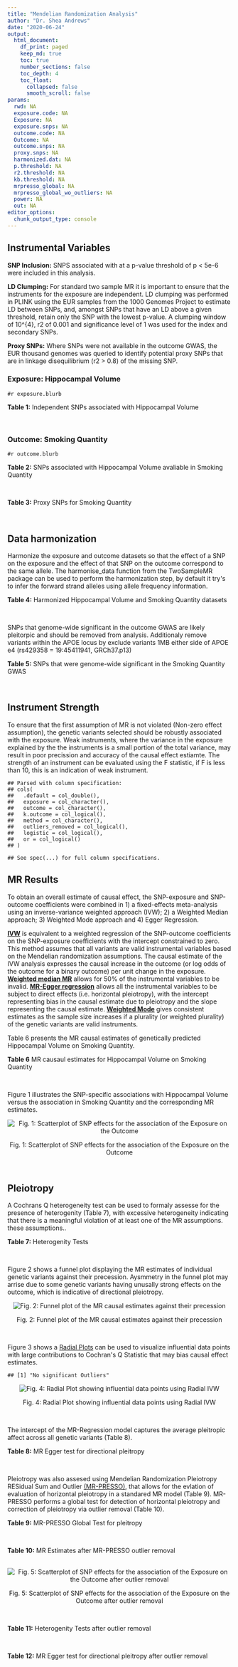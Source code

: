 ```yaml
---
title: "Mendelian Randomization Analysis"
author: "Dr. Shea Andrews"
date: "2020-06-24"
output:
  html_document:
    df_print: paged
    keep_md: true
    toc: true
    number_sections: false
    toc_depth: 4
    toc_float:
      collapsed: false
      smooth_scroll: false
params:
  rwd: NA
  exposure.code: NA
  Exposure: NA
  exposure.snps: NA
  outcome.code: NA
  Outcome: NA
  outcome.snps: NA
  proxy.snps: NA
  harmonized.dat: NA
  p.threshold: NA
  r2.threshold: NA
  kb.threshold: NA
  mrpresso_global: NA
  mrpresso_global_wo_outliers: NA
  power: NA
  out: NA
editor_options:
  chunk_output_type: console
---
```







## Instrumental Variables
**SNP Inclusion:** SNPS associated with at a p-value threshold of p < 5e-6 were included in this analysis.
<br>

**LD Clumping:** For standard two sample MR it is important to ensure that the instruments for the exposure are independent. LD clumping was performed in PLINK using the EUR samples from the 1000 Genomes Project to estimate LD between SNPs, and, amongst SNPs that have an LD above a given threshold, retain only the SNP with the lowest p-value. A clumping window of 10^{4}, r2 of 0.001 and significance level of 1 was used for the index and secondary SNPs.
<br>

**Proxy SNPs:** Where SNPs were not available in the outcome GWAS, the EUR thousand genomes was queried to identify potential proxy SNPs that are in linkage disequilibrium (r2 > 0.8) of the missing SNP.
<br>

### Exposure: Hippocampal Volume
`#r exposure.blurb`
<br>

**Table 1:** Independent SNPs associated with Hippocampal Volume
<div data-pagedtable="false">
  <script data-pagedtable-source type="application/json">
{"columns":[{"label":["SNP"],"name":[1],"type":["chr"],"align":["left"]},{"label":["CHROM"],"name":[2],"type":["dbl"],"align":["right"]},{"label":["POS"],"name":[3],"type":["dbl"],"align":["right"]},{"label":["REF"],"name":[4],"type":["chr"],"align":["left"]},{"label":["ALT"],"name":[5],"type":["chr"],"align":["left"]},{"label":["AF"],"name":[6],"type":["dbl"],"align":["right"]},{"label":["BETA"],"name":[7],"type":["dbl"],"align":["right"]},{"label":["SE"],"name":[8],"type":["dbl"],"align":["right"]},{"label":["Z"],"name":[9],"type":["dbl"],"align":["right"]},{"label":["P"],"name":[10],"type":["dbl"],"align":["right"]},{"label":["N"],"name":[11],"type":["dbl"],"align":["right"]},{"label":["TRAIT"],"name":[12],"type":["chr"],"align":["left"]}],"data":[{"1":"rs10908512","2":"1","3":"153856498","4":"C","5":"T","6":"0.5624","7":"0.04051169","8":"0.008700965","9":"4.656","10":"3.217e-06","11":"26814","12":"Hippocampal_Volume"},{"1":"rs7588305","2":"2","3":"8780959","4":"G","5":"C","6":"0.5308","7":"-0.04002256","8":"0.008681684","9":"-4.610","10":"4.023e-06","11":"26615","12":"Hippocampal_Volume"},{"1":"rs59966106","2":"2","3":"96999086","4":"A","5":"G","6":"0.3114","7":"0.04276760","8":"0.009321611","9":"4.588","10":"4.470e-06","11":"26814","12":"Hippocampal_Volume"},{"1":"rs2268894","2":"2","3":"162856148","4":"C","5":"T","6":"0.5412","7":"-0.05668170","8":"0.008658983","9":"-6.546","10":"5.894e-11","11":"26814","12":"Hippocampal_Volume"},{"1":"rs138012093","2":"4","3":"134506440","4":"G","5":"A","6":"0.0173","7":"-0.16180284","8":"0.033576021","9":"-4.819","10":"1.445e-06","11":"26065","12":"Hippocampal_Volume"},{"1":"rs144578582","2":"4","3":"155539564","4":"G","5":"A","6":"0.0068","7":"-0.36225028","8":"0.074659992","9":"-4.852","10":"1.221e-06","11":"13258","12":"Hippocampal_Volume"},{"1":"rs6552737","2":"4","3":"184955461","4":"T","5":"A","6":"0.4152","7":"-0.04324518","8":"0.008759404","9":"-4.937","10":"7.922e-07","11":"26814","12":"Hippocampal_Volume"},{"1":"rs2289881","2":"5","3":"66084260","4":"G","5":"T","6":"0.3544","7":"-0.05014690","8":"0.009022472","9":"-5.558","10":"2.728e-08","11":"26814","12":"Hippocampal_Volume"},{"1":"rs148054686","2":"5","3":"94459128","4":"G","5":"A","6":"0.0124","7":"-0.21659175","8":"0.047064699","9":"-4.602","10":"4.184e-06","11":"18411","12":"Hippocampal_Volume"},{"1":"rs10041542","2":"5","3":"167832067","4":"T","5":"C","6":"0.2452","7":"-0.04686000","8":"0.010070917","9":"-4.653","10":"3.273e-06","11":"26615","12":"Hippocampal_Volume"},{"1":"rs17172044","2":"7","3":"42397586","4":"A","5":"C","6":"0.0775","7":"-0.07408290","8":"0.016143574","9":"-4.589","10":"4.464e-06","11":"26814","12":"Hippocampal_Volume"},{"1":"rs2346440","2":"7","3":"133685512","4":"G","5":"C","6":"0.4591","7":"0.04059843","8":"0.008661921","9":"4.687","10":"2.767e-06","11":"26814","12":"Hippocampal_Volume"},{"1":"rs11979341","2":"7","3":"155797978","4":"C","5":"G","6":"0.3163","7":"0.06558170","8":"0.009708611","9":"6.755","10":"1.424e-11","11":"24484","12":"Hippocampal_Volume"},{"1":"rs11993215","2":"8","3":"28055926","4":"A","5":"T","6":"0.9102","7":"0.06998320","8":"0.015193929","9":"4.606","10":"4.108e-06","11":"26477","12":"Hippocampal_Volume"},{"1":"rs113835443","2":"8","3":"144717251","4":"C","5":"T","6":"0.0904","7":"0.07553081","8":"0.016197900","9":"4.663","10":"3.118e-06","11":"23154","12":"Hippocampal_Volume"},{"1":"rs62583528","2":"9","3":"106929593","4":"G","5":"A","6":"0.1951","7":"0.05622208","8":"0.010891531","9":"5.162","10":"2.447e-07","11":"26814","12":"Hippocampal_Volume"},{"1":"rs7020341","2":"9","3":"119247974","4":"G","5":"C","6":"0.3590","7":"0.05989482","8":"0.009013518","9":"6.645","10":"3.035e-11","11":"26700","12":"Hippocampal_Volume"},{"1":"rs11245365","2":"10","3":"126482389","4":"G","5":"A","6":"0.5648","7":"-0.04474128","8":"0.008786582","9":"-5.092","10":"3.547e-07","11":"26322","12":"Hippocampal_Volume"},{"1":"rs12802656","2":"11","3":"16534415","4":"A","5":"C","6":"0.4696","7":"-0.03979580","8":"0.008681459","9":"-4.584","10":"4.560e-06","11":"26614","12":"Hippocampal_Volume"},{"1":"rs659065","2":"12","3":"4008887","4":"C","5":"G","6":"0.1413","7":"-0.06743310","8":"0.012611389","9":"-5.347","10":"8.931e-08","11":"25881","12":"Hippocampal_Volume"},{"1":"rs61921502","2":"12","3":"65832468","4":"T","5":"G","6":"0.1534","7":"-0.10788400","8":"0.011964511","9":"-9.017","10":"1.941e-19","11":"26814","12":"Hippocampal_Volume"},{"1":"rs79522035","2":"12","3":"72956782","4":"C","5":"T","6":"0.0419","7":"0.09939183","8":"0.021592837","9":"4.603","10":"4.164e-06","11":"26692","12":"Hippocampal_Volume"},{"1":"rs77956314","2":"12","3":"117323367","4":"T","5":"C","6":"0.0840","7":"0.16185400","8":"0.015536016","9":"10.418","10":"2.055e-25","11":"26814","12":"Hippocampal_Volume"},{"1":"rs143933797","2":"17","3":"78252238","4":"G","5":"A","6":"0.0166","7":"0.22638451","8":"0.047143797","9":"4.802","10":"1.571e-06","11":"13758","12":"Hippocampal_Volume"},{"1":"rs79727675","2":"18","3":"11653053","4":"C","5":"A","6":"0.0472","7":"-0.13610794","8":"0.027913852","9":"-4.876","10":"1.082e-06","11":"14245","12":"Hippocampal_Volume"},{"1":"rs429358","2":"19","3":"45411941","4":"T","5":"C","6":"0.1537","7":"-0.06342470","8":"0.012519680","9":"-5.066","10":"4.067e-07","11":"24498","12":"Hippocampal_Volume"},{"1":"rs6060504","2":"20","3":"34197619","4":"T","5":"C","6":"0.1624","7":"0.06315530","8":"0.011701919","9":"5.397","10":"6.762e-08","11":"26814","12":"Hippocampal_Volume"},{"1":"rs5753220","2":"22","3":"30986350","4":"T","5":"C","6":"0.2497","7":"-0.04931970","8":"0.010038609","9":"-4.913","10":"8.988e-07","11":"26459","12":"Hippocampal_Volume"}],"options":{"columns":{"min":{},"max":[10]},"rows":{"min":[10],"max":[10]},"pages":{}}}
  </script>
</div>
<br>

### Outcome: Smoking Quantity
`#r outcome.blurb`
<br>

**Table 2:** SNPs associated with Hippocampal Volume avaliable in Smoking Quantity
<div data-pagedtable="false">
  <script data-pagedtable-source type="application/json">
{"columns":[{"label":["SNP"],"name":[1],"type":["chr"],"align":["left"]},{"label":["CHROM"],"name":[2],"type":["dbl"],"align":["right"]},{"label":["POS"],"name":[3],"type":["dbl"],"align":["right"]},{"label":["REF"],"name":[4],"type":["chr"],"align":["left"]},{"label":["ALT"],"name":[5],"type":["chr"],"align":["left"]},{"label":["AF"],"name":[6],"type":["dbl"],"align":["right"]},{"label":["BETA"],"name":[7],"type":["dbl"],"align":["right"]},{"label":["SE"],"name":[8],"type":["dbl"],"align":["right"]},{"label":["Z"],"name":[9],"type":["dbl"],"align":["right"]},{"label":["P"],"name":[10],"type":["dbl"],"align":["right"]},{"label":["N"],"name":[11],"type":["dbl"],"align":["right"]},{"label":["TRAIT"],"name":[12],"type":["chr"],"align":["left"]}],"data":[{"1":"rs10908512","2":"1","3":"153856498","4":"C","5":"T","6":"0.57319700","7":"-0.0045366661","8":"0.001721695","9":"-2.635","10":"0.008403","11":"335394","12":"Cigarettes_Per_Day"},{"1":"rs7588305","2":"2","3":"8780959","4":"G","5":"C","6":"0.56922200","7":"-0.0009626835","8":"0.001722153","9":"-0.559","10":"0.576000","11":"337334","12":"Cigarettes_Per_Day"},{"1":"rs59966106","2":"2","3":"96999086","4":"A","5":"G","6":"0.28173900","7":"-0.0006823140","8":"0.001727377","9":"-0.395","10":"0.692800","11":"335553","12":"Cigarettes_Per_Day"},{"1":"rs2268894","2":"2","3":"162856148","4":"C","5":"T","6":"0.55968800","7":"-0.0022736844","8":"0.001719882","9":"-1.322","10":"0.186100","11":"337334","12":"Cigarettes_Per_Day"},{"1":"rs138012093","2":"4","3":"134506440","4":"G","5":"A","6":"0.02685050","7":"0.0028072847","8":"0.001719097","9":"1.633","10":"0.102400","11":"337334","12":"Cigarettes_Per_Day"},{"1":"rs144578582","2":"4","3":"155539564","4":"G","5":"A","6":"0.00362450","7":"0.0036109097","8":"0.001810887","9":"1.994","10":"0.046170","11":"303629","12":"Cigarettes_Per_Day"},{"1":"rs6552737","2":"4","3":"184955461","4":"T","5":"A","6":"0.40243900","7":"-0.0011845329","8":"0.001721705","9":"-0.688","10":"0.491200","11":"337334","12":"Cigarettes_Per_Day"},{"1":"rs2289881","2":"5","3":"66084260","4":"G","5":"T","6":"0.36506200","7":"-0.0005462457","8":"0.001723173","9":"-0.317","10":"0.751000","11":"337334","12":"Cigarettes_Per_Day"},{"1":"rs148054686","2":"5","3":"94459128","4":"G","5":"A","6":"0.00362056","7":"0.0007803203","8":"0.001722561","9":"0.453","10":"0.650400","11":"337334","12":"Cigarettes_Per_Day"},{"1":"rs10041542","2":"5","3":"167832067","4":"T","5":"C","6":"0.24088900","7":"0.0035700700","8":"0.001718030","9":"2.078","10":"0.037680","11":"337334","12":"Cigarettes_Per_Day"},{"1":"rs17172044","2":"7","3":"42397586","4":"A","5":"C","6":"0.06297640","7":"0.0013203500","8":"0.001721450","9":"0.767","10":"0.442800","11":"337334","12":"Cigarettes_Per_Day"},{"1":"rs2346440","2":"7","3":"133685512","4":"G","5":"C","6":"0.47453600","7":"-0.0022651024","8":"0.001719896","9":"-1.317","10":"0.187800","11":"337334","12":"Cigarettes_Per_Day"},{"1":"rs11979341","2":"7","3":"155797978","4":"C","5":"G","6":"0.33175500","7":"-0.0000673014","8":"0.001725677","9":"-0.039","10":"0.969200","11":"337334","12":"Cigarettes_Per_Day"},{"1":"rs11993215","2":"8","3":"28055926","4":"A","5":"T","6":"0.89588700","7":"-0.0019209400","8":"0.003694110","9":"-0.520","10":"0.603200","11":"73380","12":"Cigarettes_Per_Day"},{"1":"rs113835443","2":"8","3":"144717251","4":"C","5":"T","6":"0.11809600","7":"0.0003240998","8":"0.001723935","9":"0.188","10":"0.851000","11":"337334","12":"Cigarettes_Per_Day"},{"1":"rs62583528","2":"9","3":"106929593","4":"G","5":"A","6":"0.17478300","7":"-0.0001586810","8":"0.001724794","9":"-0.092","10":"0.926400","11":"337334","12":"Cigarettes_Per_Day"},{"1":"rs7020341","2":"9","3":"119247974","4":"G","5":"C","6":"0.41158300","7":"-0.0009472033","8":"0.001722188","9":"-0.550","10":"0.582500","11":"337334","12":"Cigarettes_Per_Day"},{"1":"rs11245365","2":"10","3":"126482389","4":"G","5":"A","6":"0.60673900","7":"0.0004153846","8":"0.001723588","9":"0.241","10":"0.809300","11":"337334","12":"Cigarettes_Per_Day"},{"1":"rs12802656","2":"11","3":"16534415","4":"A","5":"C","6":"0.52089400","7":"-0.0005359160","8":"0.001723204","9":"-0.311","10":"0.755700","11":"337334","12":"Cigarettes_Per_Day"},{"1":"rs659065","2":"12","3":"4008887","4":"C","5":"G","6":"0.14661100","7":"0.0006443660","8":"0.001722904","9":"0.374","10":"0.708800","11":"337334","12":"Cigarettes_Per_Day"},{"1":"rs61921502","2":"12","3":"65832468","4":"T","5":"G","6":"0.14724000","7":"-0.0039194700","8":"0.001717558","9":"-2.282","10":"0.022500","11":"337334","12":"Cigarettes_Per_Day"},{"1":"rs79522035","2":"12","3":"72956782","4":"C","5":"T","6":"0.05612060","7":"-0.0010695392","8":"0.001739088","9":"-0.615","10":"0.538800","11":"330721","12":"Cigarettes_Per_Day"},{"1":"rs77956314","2":"12","3":"117323367","4":"T","5":"C","6":"0.07391780","7":"0.0022668200","8":"0.001719893","9":"1.318","10":"0.187500","11":"337334","12":"Cigarettes_Per_Day"},{"1":"rs143933797","2":"17","3":"78252238","4":"G","5":"A","6":"0.03779070","7":"-0.0018581738","8":"0.001720531","9":"-1.080","10":"0.280200","11":"337334","12":"Cigarettes_Per_Day"},{"1":"rs79727675","2":"18","3":"11653053","4":"C","5":"A","6":"0.05414240","7":"-0.0019921279","8":"0.001720318","9":"-1.158","10":"0.246900","11":"337334","12":"Cigarettes_Per_Day"},{"1":"rs429358","2":"19","3":"45411941","4":"T","5":"C","6":"0.13181000","7":"-0.0045495100","8":"0.001733806","9":"-2.624","10":"0.008682","11":"330721","12":"Cigarettes_Per_Day"},{"1":"rs6060504","2":"20","3":"34197619","4":"T","5":"C","6":"0.16094300","7":"-0.0008783920","8":"0.001722337","9":"-0.510","10":"0.610000","11":"337334","12":"Cigarettes_Per_Day"},{"1":"rs5753220","2":"22","3":"30986350","4":"T","5":"C","6":"0.20964800","7":"0.0012344600","8":"0.001847990","9":"0.668","10":"0.504300","11":"292829","12":"Cigarettes_Per_Day"}],"options":{"columns":{"min":{},"max":[10]},"rows":{"min":[10],"max":[10]},"pages":{}}}
  </script>
</div>
<br>

**Table 3:** Proxy SNPs for Smoking Quantity
<div data-pagedtable="false">
  <script data-pagedtable-source type="application/json">
{"columns":[{"label":["proxy.outcome"],"name":[1],"type":["lgl"],"align":["right"]},{"label":["target_snp"],"name":[2],"type":["lgl"],"align":["right"]},{"label":["proxy_snp"],"name":[3],"type":["lgl"],"align":["right"]},{"label":["ld.r2"],"name":[4],"type":["lgl"],"align":["right"]},{"label":["Dprime"],"name":[5],"type":["lgl"],"align":["right"]},{"label":["ref.proxy"],"name":[6],"type":["lgl"],"align":["right"]},{"label":["alt.proxy"],"name":[7],"type":["lgl"],"align":["right"]},{"label":["CHROM"],"name":[8],"type":["lgl"],"align":["right"]},{"label":["POS"],"name":[9],"type":["lgl"],"align":["right"]},{"label":["ALT.proxy"],"name":[10],"type":["lgl"],"align":["right"]},{"label":["REF.proxy"],"name":[11],"type":["lgl"],"align":["right"]},{"label":["AF"],"name":[12],"type":["lgl"],"align":["right"]},{"label":["BETA"],"name":[13],"type":["lgl"],"align":["right"]},{"label":["SE"],"name":[14],"type":["lgl"],"align":["right"]},{"label":["P"],"name":[15],"type":["lgl"],"align":["right"]},{"label":["N"],"name":[16],"type":["lgl"],"align":["right"]},{"label":["ref"],"name":[17],"type":["lgl"],"align":["right"]},{"label":["alt"],"name":[18],"type":["lgl"],"align":["right"]},{"label":["ALT"],"name":[19],"type":["lgl"],"align":["right"]},{"label":["REF"],"name":[20],"type":["lgl"],"align":["right"]},{"label":["PHASE"],"name":[21],"type":["lgl"],"align":["right"]}],"data":[{"1":"NA","2":"NA","3":"NA","4":"NA","5":"NA","6":"NA","7":"NA","8":"NA","9":"NA","10":"NA","11":"NA","12":"NA","13":"NA","14":"NA","15":"NA","16":"NA","17":"NA","18":"NA","19":"NA","20":"NA","21":"NA"}],"options":{"columns":{"min":{},"max":[10]},"rows":{"min":[10],"max":[10]},"pages":{}}}
  </script>
</div>
<br>

## Data harmonization
Harmonize the exposure and outcome datasets so that the effect of a SNP on the exposure and the effect of that SNP on the outcome correspond to the same allele. The harmonise_data function from the TwoSampleMR package can be used to perform the harmonization step, by default it try's to infer the forward strand alleles using allele frequency information.
<br>

**Table 4:** Harmonized Hippocampal Volume and Smoking Quantity datasets
<div data-pagedtable="false">
  <script data-pagedtable-source type="application/json">
{"columns":[{"label":["SNP"],"name":[1],"type":["chr"],"align":["left"]},{"label":["effect_allele.exposure"],"name":[2],"type":["chr"],"align":["left"]},{"label":["other_allele.exposure"],"name":[3],"type":["chr"],"align":["left"]},{"label":["effect_allele.outcome"],"name":[4],"type":["chr"],"align":["left"]},{"label":["other_allele.outcome"],"name":[5],"type":["chr"],"align":["left"]},{"label":["beta.exposure"],"name":[6],"type":["dbl"],"align":["right"]},{"label":["beta.outcome"],"name":[7],"type":["dbl"],"align":["right"]},{"label":["eaf.exposure"],"name":[8],"type":["dbl"],"align":["right"]},{"label":["eaf.outcome"],"name":[9],"type":["dbl"],"align":["right"]},{"label":["remove"],"name":[10],"type":["lgl"],"align":["right"]},{"label":["palindromic"],"name":[11],"type":["lgl"],"align":["right"]},{"label":["ambiguous"],"name":[12],"type":["lgl"],"align":["right"]},{"label":["id.outcome"],"name":[13],"type":["chr"],"align":["left"]},{"label":["chr.outcome"],"name":[14],"type":["dbl"],"align":["right"]},{"label":["pos.outcome"],"name":[15],"type":["dbl"],"align":["right"]},{"label":["se.outcome"],"name":[16],"type":["dbl"],"align":["right"]},{"label":["z.outcome"],"name":[17],"type":["dbl"],"align":["right"]},{"label":["pval.outcome"],"name":[18],"type":["dbl"],"align":["right"]},{"label":["samplesize.outcome"],"name":[19],"type":["dbl"],"align":["right"]},{"label":["outcome"],"name":[20],"type":["chr"],"align":["left"]},{"label":["mr_keep.outcome"],"name":[21],"type":["lgl"],"align":["right"]},{"label":["pval_origin.outcome"],"name":[22],"type":["chr"],"align":["left"]},{"label":["chr.exposure"],"name":[23],"type":["dbl"],"align":["right"]},{"label":["pos.exposure"],"name":[24],"type":["dbl"],"align":["right"]},{"label":["se.exposure"],"name":[25],"type":["dbl"],"align":["right"]},{"label":["z.exposure"],"name":[26],"type":["dbl"],"align":["right"]},{"label":["pval.exposure"],"name":[27],"type":["dbl"],"align":["right"]},{"label":["samplesize.exposure"],"name":[28],"type":["dbl"],"align":["right"]},{"label":["exposure"],"name":[29],"type":["chr"],"align":["left"]},{"label":["mr_keep.exposure"],"name":[30],"type":["lgl"],"align":["right"]},{"label":["pval_origin.exposure"],"name":[31],"type":["chr"],"align":["left"]},{"label":["id.exposure"],"name":[32],"type":["chr"],"align":["left"]},{"label":["action"],"name":[33],"type":["dbl"],"align":["right"]},{"label":["mr_keep"],"name":[34],"type":["lgl"],"align":["right"]},{"label":["pleitropy_keep"],"name":[35],"type":["lgl"],"align":["right"]},{"label":["pt"],"name":[36],"type":["dbl"],"align":["right"]},{"label":["mrpresso_RSSobs"],"name":[37],"type":["lgl"],"align":["right"]},{"label":["mrpresso_pval"],"name":[38],"type":["lgl"],"align":["right"]},{"label":["mrpresso_keep"],"name":[39],"type":["lgl"],"align":["right"]}],"data":[{"1":"rs10041542","2":"C","3":"T","4":"C","5":"T","6":"-0.04686000","7":"0.0035700700","8":"0.2452","9":"0.24088900","10":"FALSE","11":"FALSE","12":"FALSE","13":"jrLufd","14":"5","15":"167832067","16":"0.001718030","17":"2.078","18":"0.037680","19":"337334","20":"Liu2019smkcpd23andMe","21":"TRUE","22":"reported","23":"5","24":"167832067","25":"0.010070917","26":"-4.653","27":"3.273e-06","28":"26615","29":"Hilbar2017hipv","30":"TRUE","31":"reported","32":"ZmNq4q","33":"2","34":"TRUE","35":"TRUE","36":"5e-06","37":"NA","38":"NA","39":"TRUE"},{"1":"rs10908512","2":"T","3":"C","4":"T","5":"C","6":"0.04051169","7":"-0.0045366661","8":"0.5624","9":"0.57319700","10":"FALSE","11":"FALSE","12":"FALSE","13":"jrLufd","14":"1","15":"153856498","16":"0.001721695","17":"-2.635","18":"0.008403","19":"335394","20":"Liu2019smkcpd23andMe","21":"TRUE","22":"reported","23":"1","24":"153856498","25":"0.008700965","26":"4.656","27":"3.217e-06","28":"26814","29":"Hilbar2017hipv","30":"TRUE","31":"reported","32":"ZmNq4q","33":"2","34":"TRUE","35":"TRUE","36":"5e-06","37":"NA","38":"NA","39":"TRUE"},{"1":"rs11245365","2":"A","3":"G","4":"A","5":"G","6":"-0.04474128","7":"0.0004153846","8":"0.5648","9":"0.60673900","10":"FALSE","11":"FALSE","12":"FALSE","13":"jrLufd","14":"10","15":"126482389","16":"0.001723588","17":"0.241","18":"0.809300","19":"337334","20":"Liu2019smkcpd23andMe","21":"TRUE","22":"reported","23":"10","24":"126482389","25":"0.008786582","26":"-5.092","27":"3.547e-07","28":"26322","29":"Hilbar2017hipv","30":"TRUE","31":"reported","32":"ZmNq4q","33":"2","34":"TRUE","35":"TRUE","36":"5e-06","37":"NA","38":"NA","39":"TRUE"},{"1":"rs113835443","2":"T","3":"C","4":"T","5":"C","6":"0.07553081","7":"0.0003240998","8":"0.0904","9":"0.11809600","10":"FALSE","11":"FALSE","12":"FALSE","13":"jrLufd","14":"8","15":"144717251","16":"0.001723935","17":"0.188","18":"0.851000","19":"337334","20":"Liu2019smkcpd23andMe","21":"TRUE","22":"reported","23":"8","24":"144717251","25":"0.016197900","26":"4.663","27":"3.118e-06","28":"23154","29":"Hilbar2017hipv","30":"TRUE","31":"reported","32":"ZmNq4q","33":"2","34":"TRUE","35":"TRUE","36":"5e-06","37":"NA","38":"NA","39":"TRUE"},{"1":"rs11979341","2":"G","3":"C","4":"G","5":"C","6":"0.06558170","7":"-0.0000673014","8":"0.3163","9":"0.33175500","10":"FALSE","11":"TRUE","12":"FALSE","13":"jrLufd","14":"7","15":"155797978","16":"0.001725677","17":"-0.039","18":"0.969200","19":"337334","20":"Liu2019smkcpd23andMe","21":"TRUE","22":"reported","23":"7","24":"155797978","25":"0.009708611","26":"6.755","27":"1.424e-11","28":"24484","29":"Hilbar2017hipv","30":"TRUE","31":"reported","32":"ZmNq4q","33":"2","34":"TRUE","35":"TRUE","36":"5e-06","37":"NA","38":"NA","39":"TRUE"},{"1":"rs11993215","2":"T","3":"A","4":"T","5":"A","6":"0.06998320","7":"-0.0019209400","8":"0.9102","9":"0.89588700","10":"FALSE","11":"TRUE","12":"FALSE","13":"jrLufd","14":"8","15":"28055926","16":"0.003694110","17":"-0.520","18":"0.603200","19":"73380","20":"Liu2019smkcpd23andMe","21":"TRUE","22":"reported","23":"8","24":"28055926","25":"0.015193929","26":"4.606","27":"4.108e-06","28":"26477","29":"Hilbar2017hipv","30":"TRUE","31":"reported","32":"ZmNq4q","33":"2","34":"TRUE","35":"TRUE","36":"5e-06","37":"NA","38":"NA","39":"TRUE"},{"1":"rs12802656","2":"C","3":"A","4":"C","5":"A","6":"-0.03979580","7":"-0.0005359160","8":"0.4696","9":"0.52089400","10":"FALSE","11":"FALSE","12":"FALSE","13":"jrLufd","14":"11","15":"16534415","16":"0.001723204","17":"-0.311","18":"0.755700","19":"337334","20":"Liu2019smkcpd23andMe","21":"TRUE","22":"reported","23":"11","24":"16534415","25":"0.008681459","26":"-4.584","27":"4.560e-06","28":"26614","29":"Hilbar2017hipv","30":"TRUE","31":"reported","32":"ZmNq4q","33":"2","34":"TRUE","35":"TRUE","36":"5e-06","37":"NA","38":"NA","39":"TRUE"},{"1":"rs138012093","2":"A","3":"G","4":"A","5":"G","6":"-0.16180284","7":"0.0028072847","8":"0.0173","9":"0.02685050","10":"FALSE","11":"FALSE","12":"FALSE","13":"jrLufd","14":"4","15":"134506440","16":"0.001719097","17":"1.633","18":"0.102400","19":"337334","20":"Liu2019smkcpd23andMe","21":"TRUE","22":"reported","23":"4","24":"134506440","25":"0.033576021","26":"-4.819","27":"1.445e-06","28":"26065","29":"Hilbar2017hipv","30":"TRUE","31":"reported","32":"ZmNq4q","33":"2","34":"TRUE","35":"TRUE","36":"5e-06","37":"NA","38":"NA","39":"TRUE"},{"1":"rs143933797","2":"A","3":"G","4":"A","5":"G","6":"0.22638451","7":"-0.0018581738","8":"0.0166","9":"0.03779070","10":"FALSE","11":"FALSE","12":"FALSE","13":"jrLufd","14":"17","15":"78252238","16":"0.001720531","17":"-1.080","18":"0.280200","19":"337334","20":"Liu2019smkcpd23andMe","21":"TRUE","22":"reported","23":"17","24":"78252238","25":"0.047143797","26":"4.802","27":"1.571e-06","28":"13758","29":"Hilbar2017hipv","30":"TRUE","31":"reported","32":"ZmNq4q","33":"2","34":"TRUE","35":"TRUE","36":"5e-06","37":"NA","38":"NA","39":"TRUE"},{"1":"rs144578582","2":"A","3":"G","4":"A","5":"G","6":"-0.36225028","7":"0.0036109097","8":"0.0068","9":"0.00362450","10":"FALSE","11":"FALSE","12":"FALSE","13":"jrLufd","14":"4","15":"155539564","16":"0.001810887","17":"1.994","18":"0.046170","19":"303629","20":"Liu2019smkcpd23andMe","21":"TRUE","22":"reported","23":"4","24":"155539564","25":"0.074659992","26":"-4.852","27":"1.221e-06","28":"13258","29":"Hilbar2017hipv","30":"TRUE","31":"reported","32":"ZmNq4q","33":"2","34":"TRUE","35":"TRUE","36":"5e-06","37":"NA","38":"NA","39":"TRUE"},{"1":"rs148054686","2":"A","3":"G","4":"A","5":"G","6":"-0.21659175","7":"0.0007803203","8":"0.0124","9":"0.00362056","10":"FALSE","11":"FALSE","12":"FALSE","13":"jrLufd","14":"5","15":"94459128","16":"0.001722561","17":"0.453","18":"0.650400","19":"337334","20":"Liu2019smkcpd23andMe","21":"TRUE","22":"reported","23":"5","24":"94459128","25":"0.047064699","26":"-4.602","27":"4.184e-06","28":"18411","29":"Hilbar2017hipv","30":"TRUE","31":"reported","32":"ZmNq4q","33":"2","34":"TRUE","35":"TRUE","36":"5e-06","37":"NA","38":"NA","39":"TRUE"},{"1":"rs17172044","2":"C","3":"A","4":"C","5":"A","6":"-0.07408290","7":"0.0013203500","8":"0.0775","9":"0.06297640","10":"FALSE","11":"FALSE","12":"FALSE","13":"jrLufd","14":"7","15":"42397586","16":"0.001721450","17":"0.767","18":"0.442800","19":"337334","20":"Liu2019smkcpd23andMe","21":"TRUE","22":"reported","23":"7","24":"42397586","25":"0.016143574","26":"-4.589","27":"4.464e-06","28":"26814","29":"Hilbar2017hipv","30":"TRUE","31":"reported","32":"ZmNq4q","33":"2","34":"TRUE","35":"TRUE","36":"5e-06","37":"NA","38":"NA","39":"TRUE"},{"1":"rs2268894","2":"T","3":"C","4":"T","5":"C","6":"-0.05668170","7":"-0.0022736844","8":"0.5412","9":"0.55968800","10":"FALSE","11":"FALSE","12":"FALSE","13":"jrLufd","14":"2","15":"162856148","16":"0.001719882","17":"-1.322","18":"0.186100","19":"337334","20":"Liu2019smkcpd23andMe","21":"TRUE","22":"reported","23":"2","24":"162856148","25":"0.008658983","26":"-6.546","27":"5.894e-11","28":"26814","29":"Hilbar2017hipv","30":"TRUE","31":"reported","32":"ZmNq4q","33":"2","34":"TRUE","35":"TRUE","36":"5e-06","37":"NA","38":"NA","39":"TRUE"},{"1":"rs2289881","2":"T","3":"G","4":"T","5":"G","6":"-0.05014690","7":"-0.0005462457","8":"0.3544","9":"0.36506200","10":"FALSE","11":"FALSE","12":"FALSE","13":"jrLufd","14":"5","15":"66084260","16":"0.001723173","17":"-0.317","18":"0.751000","19":"337334","20":"Liu2019smkcpd23andMe","21":"TRUE","22":"reported","23":"5","24":"66084260","25":"0.009022472","26":"-5.558","27":"2.728e-08","28":"26814","29":"Hilbar2017hipv","30":"TRUE","31":"reported","32":"ZmNq4q","33":"2","34":"TRUE","35":"TRUE","36":"5e-06","37":"NA","38":"NA","39":"TRUE"},{"1":"rs2346440","2":"C","3":"G","4":"C","5":"G","6":"0.04059843","7":"-0.0022651024","8":"0.4591","9":"0.47453600","10":"FALSE","11":"TRUE","12":"TRUE","13":"jrLufd","14":"7","15":"133685512","16":"0.001719896","17":"-1.317","18":"0.187800","19":"337334","20":"Liu2019smkcpd23andMe","21":"TRUE","22":"reported","23":"7","24":"133685512","25":"0.008661921","26":"4.687","27":"2.767e-06","28":"26814","29":"Hilbar2017hipv","30":"TRUE","31":"reported","32":"ZmNq4q","33":"2","34":"FALSE","35":"TRUE","36":"5e-06","37":"NA","38":"NA","39":"NA"},{"1":"rs429358","2":"C","3":"T","4":"C","5":"T","6":"-0.06342470","7":"-0.0045495100","8":"0.1537","9":"0.13181000","10":"FALSE","11":"FALSE","12":"FALSE","13":"jrLufd","14":"19","15":"45411941","16":"0.001733806","17":"-2.624","18":"0.008682","19":"330721","20":"Liu2019smkcpd23andMe","21":"TRUE","22":"reported","23":"19","24":"45411941","25":"0.012519680","26":"-5.066","27":"4.067e-07","28":"24498","29":"Hilbar2017hipv","30":"TRUE","31":"reported","32":"ZmNq4q","33":"2","34":"TRUE","35":"FALSE","36":"5e-06","37":"NA","38":"NA","39":"TRUE"},{"1":"rs5753220","2":"C","3":"T","4":"C","5":"T","6":"-0.04931970","7":"0.0012344600","8":"0.2497","9":"0.20964800","10":"FALSE","11":"FALSE","12":"FALSE","13":"jrLufd","14":"22","15":"30986350","16":"0.001847990","17":"0.668","18":"0.504300","19":"292829","20":"Liu2019smkcpd23andMe","21":"TRUE","22":"reported","23":"22","24":"30986350","25":"0.010038609","26":"-4.913","27":"8.988e-07","28":"26459","29":"Hilbar2017hipv","30":"TRUE","31":"reported","32":"ZmNq4q","33":"2","34":"TRUE","35":"TRUE","36":"5e-06","37":"NA","38":"NA","39":"TRUE"},{"1":"rs59966106","2":"G","3":"A","4":"G","5":"A","6":"0.04276760","7":"-0.0006823140","8":"0.3114","9":"0.28173900","10":"FALSE","11":"FALSE","12":"FALSE","13":"jrLufd","14":"2","15":"96999086","16":"0.001727377","17":"-0.395","18":"0.692800","19":"335553","20":"Liu2019smkcpd23andMe","21":"TRUE","22":"reported","23":"2","24":"96999086","25":"0.009321611","26":"4.588","27":"4.470e-06","28":"26814","29":"Hilbar2017hipv","30":"TRUE","31":"reported","32":"ZmNq4q","33":"2","34":"TRUE","35":"TRUE","36":"5e-06","37":"NA","38":"NA","39":"TRUE"},{"1":"rs6060504","2":"C","3":"T","4":"C","5":"T","6":"0.06315530","7":"-0.0008783920","8":"0.1624","9":"0.16094300","10":"FALSE","11":"FALSE","12":"FALSE","13":"jrLufd","14":"20","15":"34197619","16":"0.001722337","17":"-0.510","18":"0.610000","19":"337334","20":"Liu2019smkcpd23andMe","21":"TRUE","22":"reported","23":"20","24":"34197619","25":"0.011701919","26":"5.397","27":"6.762e-08","28":"26814","29":"Hilbar2017hipv","30":"TRUE","31":"reported","32":"ZmNq4q","33":"2","34":"TRUE","35":"TRUE","36":"5e-06","37":"NA","38":"NA","39":"TRUE"},{"1":"rs61921502","2":"G","3":"T","4":"G","5":"T","6":"-0.10788400","7":"-0.0039194700","8":"0.1534","9":"0.14724000","10":"FALSE","11":"FALSE","12":"FALSE","13":"jrLufd","14":"12","15":"65832468","16":"0.001717558","17":"-2.282","18":"0.022500","19":"337334","20":"Liu2019smkcpd23andMe","21":"TRUE","22":"reported","23":"12","24":"65832468","25":"0.011964511","26":"-9.017","27":"1.941e-19","28":"26814","29":"Hilbar2017hipv","30":"TRUE","31":"reported","32":"ZmNq4q","33":"2","34":"TRUE","35":"TRUE","36":"5e-06","37":"NA","38":"NA","39":"TRUE"},{"1":"rs62583528","2":"A","3":"G","4":"A","5":"G","6":"0.05622208","7":"-0.0001586810","8":"0.1951","9":"0.17478300","10":"FALSE","11":"FALSE","12":"FALSE","13":"jrLufd","14":"9","15":"106929593","16":"0.001724794","17":"-0.092","18":"0.926400","19":"337334","20":"Liu2019smkcpd23andMe","21":"TRUE","22":"reported","23":"9","24":"106929593","25":"0.010891531","26":"5.162","27":"2.447e-07","28":"26814","29":"Hilbar2017hipv","30":"TRUE","31":"reported","32":"ZmNq4q","33":"2","34":"TRUE","35":"TRUE","36":"5e-06","37":"NA","38":"NA","39":"TRUE"},{"1":"rs6552737","2":"A","3":"T","4":"A","5":"T","6":"-0.04324518","7":"-0.0011845329","8":"0.4152","9":"0.40243900","10":"FALSE","11":"TRUE","12":"FALSE","13":"jrLufd","14":"4","15":"184955461","16":"0.001721705","17":"-0.688","18":"0.491200","19":"337334","20":"Liu2019smkcpd23andMe","21":"TRUE","22":"reported","23":"4","24":"184955461","25":"0.008759404","26":"-4.937","27":"7.922e-07","28":"26814","29":"Hilbar2017hipv","30":"TRUE","31":"reported","32":"ZmNq4q","33":"2","34":"TRUE","35":"TRUE","36":"5e-06","37":"NA","38":"NA","39":"TRUE"},{"1":"rs659065","2":"G","3":"C","4":"G","5":"C","6":"-0.06743310","7":"0.0006443660","8":"0.1413","9":"0.14661100","10":"FALSE","11":"TRUE","12":"FALSE","13":"jrLufd","14":"12","15":"4008887","16":"0.001722904","17":"0.374","18":"0.708800","19":"337334","20":"Liu2019smkcpd23andMe","21":"TRUE","22":"reported","23":"12","24":"4008887","25":"0.012611389","26":"-5.347","27":"8.931e-08","28":"25881","29":"Hilbar2017hipv","30":"TRUE","31":"reported","32":"ZmNq4q","33":"2","34":"TRUE","35":"TRUE","36":"5e-06","37":"NA","38":"NA","39":"TRUE"},{"1":"rs7020341","2":"C","3":"G","4":"C","5":"G","6":"0.05989482","7":"-0.0009472033","8":"0.3590","9":"0.41158300","10":"FALSE","11":"TRUE","12":"FALSE","13":"jrLufd","14":"9","15":"119247974","16":"0.001722188","17":"-0.550","18":"0.582500","19":"337334","20":"Liu2019smkcpd23andMe","21":"TRUE","22":"reported","23":"9","24":"119247974","25":"0.009013518","26":"6.645","27":"3.035e-11","28":"26700","29":"Hilbar2017hipv","30":"TRUE","31":"reported","32":"ZmNq4q","33":"2","34":"TRUE","35":"TRUE","36":"5e-06","37":"NA","38":"NA","39":"TRUE"},{"1":"rs7588305","2":"C","3":"G","4":"C","5":"G","6":"-0.04002256","7":"-0.0009626835","8":"0.5308","9":"0.56922200","10":"FALSE","11":"TRUE","12":"TRUE","13":"jrLufd","14":"2","15":"8780959","16":"0.001722153","17":"-0.559","18":"0.576000","19":"337334","20":"Liu2019smkcpd23andMe","21":"TRUE","22":"reported","23":"2","24":"8780959","25":"0.008681684","26":"-4.610","27":"4.023e-06","28":"26615","29":"Hilbar2017hipv","30":"TRUE","31":"reported","32":"ZmNq4q","33":"2","34":"FALSE","35":"TRUE","36":"5e-06","37":"NA","38":"NA","39":"NA"},{"1":"rs77956314","2":"C","3":"T","4":"C","5":"T","6":"0.16185400","7":"0.0022668200","8":"0.0840","9":"0.07391780","10":"FALSE","11":"FALSE","12":"FALSE","13":"jrLufd","14":"12","15":"117323367","16":"0.001719893","17":"1.318","18":"0.187500","19":"337334","20":"Liu2019smkcpd23andMe","21":"TRUE","22":"reported","23":"12","24":"117323367","25":"0.015536016","26":"10.418","27":"2.055e-25","28":"26814","29":"Hilbar2017hipv","30":"TRUE","31":"reported","32":"ZmNq4q","33":"2","34":"TRUE","35":"TRUE","36":"5e-06","37":"NA","38":"NA","39":"TRUE"},{"1":"rs79522035","2":"T","3":"C","4":"T","5":"C","6":"0.09939183","7":"-0.0010695392","8":"0.0419","9":"0.05612060","10":"FALSE","11":"FALSE","12":"FALSE","13":"jrLufd","14":"12","15":"72956782","16":"0.001739088","17":"-0.615","18":"0.538800","19":"330721","20":"Liu2019smkcpd23andMe","21":"TRUE","22":"reported","23":"12","24":"72956782","25":"0.021592837","26":"4.603","27":"4.164e-06","28":"26692","29":"Hilbar2017hipv","30":"TRUE","31":"reported","32":"ZmNq4q","33":"2","34":"TRUE","35":"TRUE","36":"5e-06","37":"NA","38":"NA","39":"TRUE"},{"1":"rs79727675","2":"A","3":"C","4":"A","5":"C","6":"-0.13610794","7":"-0.0019921279","8":"0.0472","9":"0.05414240","10":"FALSE","11":"FALSE","12":"FALSE","13":"jrLufd","14":"18","15":"11653053","16":"0.001720318","17":"-1.158","18":"0.246900","19":"337334","20":"Liu2019smkcpd23andMe","21":"TRUE","22":"reported","23":"18","24":"11653053","25":"0.027913852","26":"-4.876","27":"1.082e-06","28":"14245","29":"Hilbar2017hipv","30":"TRUE","31":"reported","32":"ZmNq4q","33":"2","34":"TRUE","35":"TRUE","36":"5e-06","37":"NA","38":"NA","39":"TRUE"}],"options":{"columns":{"min":{},"max":[10]},"rows":{"min":[10],"max":[10]},"pages":{}}}
  </script>
</div>
<br>

SNPs that genome-wide significant in the outcome GWAS are likely pleitorpic and should be removed from analysis. Additionaly remove variants within the APOE locus by exclude variants 1MB either side of APOE e4 (rs429358 = 19:45411941, GRCh37.p13)
<br>


**Table 5:** SNPs that were genome-wide significant in the Smoking Quantity GWAS
<div data-pagedtable="false">
  <script data-pagedtable-source type="application/json">
{"columns":[{"label":["SNP"],"name":[1],"type":["chr"],"align":["left"]},{"label":["chr.outcome"],"name":[2],"type":["dbl"],"align":["right"]},{"label":["pos.outcome"],"name":[3],"type":["dbl"],"align":["right"]},{"label":["pval.exposure"],"name":[4],"type":["dbl"],"align":["right"]},{"label":["pval.outcome"],"name":[5],"type":["dbl"],"align":["right"]}],"data":[{"1":"rs429358","2":"19","3":"45411941","4":"4.067e-07","5":"0.008682"}],"options":{"columns":{"min":{},"max":[10]},"rows":{"min":[10],"max":[10]},"pages":{}}}
  </script>
</div>
<br>


## Instrument Strength
To ensure that the first assumption of MR is not violated (Non-zero effect assumption), the genetic variants selected should be robustly associated with the exposure. Weak instruments, where the variance in the exposure explained by the the instruments is a small portion of the total variance, may result in poor precission and accuracy of the causal effect estiamte. The strength of an instrument can be evaluated using the F statistic, if F is less than 10, this is an indication of weak instrument.


```
## Parsed with column specification:
## cols(
##   .default = col_double(),
##   exposure = col_character(),
##   outcome = col_character(),
##   k.outcome = col_logical(),
##   method = col_character(),
##   outliers_removed = col_logical(),
##   logistic = col_logical(),
##   or = col_logical()
## )
```

```
## See spec(...) for full column specifications.
```

<div data-pagedtable="false">
  <script data-pagedtable-source type="application/json">
{"columns":[{"label":["outliers_removed"],"name":[1],"type":["lgl"],"align":["right"]},{"label":["pve.exposure"],"name":[2],"type":["dbl"],"align":["right"]},{"label":["F"],"name":[3],"type":["dbl"],"align":["right"]},{"label":["Alpha"],"name":[4],"type":["dbl"],"align":["right"]},{"label":["NCP"],"name":[5],"type":["dbl"],"align":["right"]},{"label":["Power"],"name":[6],"type":["dbl"],"align":["right"]}],"data":[{"1":"FALSE","2":"0.02975544","3":"32.86136","4":"0.05","5":"0.3321495","6":"0.0888361"}],"options":{"columns":{"min":{},"max":[10]},"rows":{"min":[10],"max":[10]},"pages":{}}}
  </script>
</div>

##  MR Results
To obtain an overall estimate of causal effect, the SNP-exposure and SNP-outcome coefficients were combined in 1) a fixed-effects meta-analysis using an inverse-variance weighted approach (IVW); 2) a Weighted Median approach; 3) Weighted Mode approach and 4) Egger Regression.


[**IVW**](https://doi.org/10.1002/gepi.21758) is equivalent to a weighted regression of the SNP-outcome coefficients on the SNP-exposure coefficients with the intercept constrained to zero. This method assumes that all variants are valid instrumental variables based on the Mendelian randomization assumptions. The causal estimate of the IVW analysis expresses the causal increase in the outcome (or log odds of the outcome for a binary outcome) per unit change in the exposure. [**Weighted median MR**](https://doi.org/10.1002/gepi.21965) allows for 50% of the instrumental variables to be invalid. [**MR-Egger regression**](https://doi.org/10.1093/ije/dyw220) allows all the instrumental variables to be subject to direct effects (i.e. horizontal pleiotropy), with the intercept representing bias in the causal estimate due to pleiotropy and the slope representing the causal estimate. [**Weighted Mode**](https://doi.org/10.1093/ije/dyx102) gives consistent estimates as the sample size increases if a plurality (or weighted plurality) of the genetic variants are valid instruments.
<br>



Table 6 presents the MR causal estimates of genetically predicted Hippocampal Volume on Smoking Quantity.
<br>

**Table 6** MR causaul estimates for Hippocampal Volume on Smoking Quantity
<div data-pagedtable="false">
  <script data-pagedtable-source type="application/json">
{"columns":[{"label":["id.exposure"],"name":[1],"type":["chr"],"align":["left"]},{"label":["id.outcome"],"name":[2],"type":["chr"],"align":["left"]},{"label":["outcome"],"name":[3],"type":["fctr"],"align":["left"]},{"label":["exposure"],"name":[4],"type":["fctr"],"align":["left"]},{"label":["method"],"name":[5],"type":["fctr"],"align":["left"]},{"label":["nsnp"],"name":[6],"type":["int"],"align":["right"]},{"label":["b"],"name":[7],"type":["dbl"],"align":["right"]},{"label":["se"],"name":[8],"type":["dbl"],"align":["right"]},{"label":["pval"],"name":[9],"type":["dbl"],"align":["right"]}],"data":[{"1":"ZmNq4q","2":"jrLufd","3":"Liu2019smkcpd23andMe","4":"Hilbar2017hipv","5":"Inverse variance weighted (fixed effects)","6":"25","7":"-0.004896629","8":"0.002869556","9":"0.08793243"},{"1":"ZmNq4q","2":"jrLufd","3":"Liu2019smkcpd23andMe","4":"Hilbar2017hipv","5":"Weighted median","6":"25","7":"-0.009033397","8":"0.004219042","9":"0.03226586"},{"1":"ZmNq4q","2":"jrLufd","3":"Liu2019smkcpd23andMe","4":"Hilbar2017hipv","5":"Weighted mode","6":"25","7":"-0.008893388","8":"0.003811122","9":"0.02832482"},{"1":"ZmNq4q","2":"jrLufd","3":"Liu2019smkcpd23andMe","4":"Hilbar2017hipv","5":"MR Egger","6":"25","7":"-0.004861251","8":"0.005321595","9":"0.37045933"}],"options":{"columns":{"min":{},"max":[10]},"rows":{"min":[10],"max":[10]},"pages":{}}}
  </script>
</div>
<br>

Figure 1 illustrates the SNP-specific associations with Hippocampal Volume versus the association in Smoking Quantity and the corresponding MR estimates.
<br>

<div class="figure" style="text-align: center">
<img src="/sc/arion/projects/LOAD/shea/Projects/MR_ADPhenome/results/MR_ADbidir/Hilbar2017hipv/Liu2019smkcpd23andMe/Hilbar2017hipv_5e-6_Liu2019smkcpd23andMe_MR_Analaysis_files/figure-html/scatter_plot-1.png" alt="Fig. 1: Scatterplot of SNP effects for the association of the Exposure on the Outcome"  />
<p class="caption">Fig. 1: Scatterplot of SNP effects for the association of the Exposure on the Outcome</p>
</div>
<br>


## Pleiotropy
A Cochrans Q heterogeneity test can be used to formaly assesse for the presence of heterogenity (Table 7), with excessive heterogeneity indicating that there is a meaningful violation of at least one of the MR assumptions.
these assumptions..
<br>

**Table 7:** Heterogenity Tests
<div data-pagedtable="false">
  <script data-pagedtable-source type="application/json">
{"columns":[{"label":["id.exposure"],"name":[1],"type":["chr"],"align":["left"]},{"label":["id.outcome"],"name":[2],"type":["chr"],"align":["left"]},{"label":["outcome"],"name":[3],"type":["fctr"],"align":["left"]},{"label":["exposure"],"name":[4],"type":["fctr"],"align":["left"]},{"label":["method"],"name":[5],"type":["fctr"],"align":["left"]},{"label":["Q"],"name":[6],"type":["dbl"],"align":["right"]},{"label":["Q_df"],"name":[7],"type":["dbl"],"align":["right"]},{"label":["Q_pval"],"name":[8],"type":["dbl"],"align":["right"]}],"data":[{"1":"ZmNq4q","2":"jrLufd","3":"Liu2019smkcpd23andMe","4":"Hilbar2017hipv","5":"MR Egger","6":"29.71265","7":"23","8":"0.1578296"},{"1":"ZmNq4q","2":"jrLufd","3":"Liu2019smkcpd23andMe","4":"Hilbar2017hipv","5":"Inverse variance weighted","6":"29.71274","7":"24","8":"0.1944557"}],"options":{"columns":{"min":{},"max":[10]},"rows":{"min":[10],"max":[10]},"pages":{}}}
  </script>
</div>
<br>

Figure 2 shows a funnel plot displaying the MR estimates of individual genetic variants against their precession. Aysmmetry in the funnel plot may arrise due to some genetic variants having unusally strong effects on the outcome, which is indicative of directional pleiotropy.
<br>

<div class="figure" style="text-align: center">
<img src="/sc/arion/projects/LOAD/shea/Projects/MR_ADPhenome/results/MR_ADbidir/Hilbar2017hipv/Liu2019smkcpd23andMe/Hilbar2017hipv_5e-6_Liu2019smkcpd23andMe_MR_Analaysis_files/figure-html/funnel_plot-1.png" alt="Fig. 2: Funnel plot of the MR causal estimates against their precession"  />
<p class="caption">Fig. 2: Funnel plot of the MR causal estimates against their precession</p>
</div>
<br>

Figure 3 shows a [Radial Plots](https://github.com/WSpiller/RadialMR) can be used to visualize influential data points with large contributions to Cochran's Q Statistic that may bias causal effect estimates.




```
## [1] "No significant Outliers"
```

<div class="figure" style="text-align: center">
<img src="/sc/arion/projects/LOAD/shea/Projects/MR_ADPhenome/results/MR_ADbidir/Hilbar2017hipv/Liu2019smkcpd23andMe/Hilbar2017hipv_5e-6_Liu2019smkcpd23andMe_MR_Analaysis_files/figure-html/Radial_Plot-1.png" alt="Fig. 4: Radial Plot showing influential data points using Radial IVW"  />
<p class="caption">Fig. 4: Radial Plot showing influential data points using Radial IVW</p>
</div>
<br>

The intercept of the MR-Regression model captures the average pleitropic affect across all genetic variants (Table 8).
<br>

**Table 8:** MR Egger test for directional pleitropy
<div data-pagedtable="false">
  <script data-pagedtable-source type="application/json">
{"columns":[{"label":["id.exposure"],"name":[1],"type":["chr"],"align":["left"]},{"label":["id.outcome"],"name":[2],"type":["chr"],"align":["left"]},{"label":["outcome"],"name":[3],"type":["fctr"],"align":["left"]},{"label":["exposure"],"name":[4],"type":["fctr"],"align":["left"]},{"label":["egger_intercept"],"name":[5],"type":["dbl"],"align":["right"]},{"label":["se"],"name":[6],"type":["dbl"],"align":["right"]},{"label":["pval"],"name":[7],"type":["dbl"],"align":["right"]}],"data":[{"1":"ZmNq4q","2":"jrLufd","3":"Liu2019smkcpd23andMe","4":"Hilbar2017hipv","5":"-5.487669e-06","6":"0.0006522612","7":"0.9933598"}],"options":{"columns":{"min":{},"max":[10]},"rows":{"min":[10],"max":[10]},"pages":{}}}
  </script>
</div>
<br>

Pleiotropy was also assesed using Mendelian Randomization Pleiotropy RESidual Sum and Outlier [(MR-PRESSO)](https://doi.org/10.1038/s41588-018-0099-7), that allows for the evlation of evaluation of horizontal pleiotropy in a standared MR model (Table 9). MR-PRESSO performs a global test for detection of horizontal pleiotropy and correction of pleiotropy via outlier removal (Table 10).
<br>

**Table 9:** MR-PRESSO Global Test for pleitropy
<div data-pagedtable="false">
  <script data-pagedtable-source type="application/json">
{"columns":[{"label":["id.exposure"],"name":[1],"type":["chr"],"align":["left"]},{"label":["id.outcome"],"name":[2],"type":["chr"],"align":["left"]},{"label":["outcome"],"name":[3],"type":["chr"],"align":["left"]},{"label":["exposure"],"name":[4],"type":["chr"],"align":["left"]},{"label":["pt"],"name":[5],"type":["dbl"],"align":["right"]},{"label":["outliers_removed"],"name":[6],"type":["lgl"],"align":["right"]},{"label":["n_outliers"],"name":[7],"type":["dbl"],"align":["right"]},{"label":["RSSobs"],"name":[8],"type":["dbl"],"align":["right"]},{"label":["pval"],"name":[9],"type":["dbl"],"align":["right"]}],"data":[{"1":"ZmNq4q","2":"jrLufd","3":"Liu2019smkcpd23andMe","4":"Hilbar2017hipv","5":"5e-06","6":"FALSE","7":"0","8":"32.70619","9":"0.194"}],"options":{"columns":{"min":{},"max":[10]},"rows":{"min":[10],"max":[10]},"pages":{}}}
  </script>
</div>
<br>


**Table 10:** MR Estimates after MR-PRESSO outlier removal
<div data-pagedtable="false">
  <script data-pagedtable-source type="application/json">
{"columns":[{"label":["id.exposure"],"name":[1],"type":["chr"],"align":["left"]},{"label":["id.outcome"],"name":[2],"type":["chr"],"align":["left"]},{"label":["outcome"],"name":[3],"type":["fctr"],"align":["left"]},{"label":["exposure"],"name":[4],"type":["fctr"],"align":["left"]},{"label":["method"],"name":[5],"type":["fctr"],"align":["left"]},{"label":["nsnp"],"name":[6],"type":["int"],"align":["right"]},{"label":["b"],"name":[7],"type":["dbl"],"align":["right"]},{"label":["se"],"name":[8],"type":["dbl"],"align":["right"]},{"label":["pval"],"name":[9],"type":["dbl"],"align":["right"]}],"data":[{"1":"ZmNq4q","2":"jrLufd","3":"Liu2019smkcpd23andMe","4":"Hilbar2017hipv","5":"Inverse variance weighted (fixed effects)","6":"25","7":"-0.004896629","8":"0.002869556","9":"0.08793243"},{"1":"ZmNq4q","2":"jrLufd","3":"Liu2019smkcpd23andMe","4":"Hilbar2017hipv","5":"Weighted median","6":"25","7":"-0.009033397","8":"0.004263154","9":"0.03409494"},{"1":"ZmNq4q","2":"jrLufd","3":"Liu2019smkcpd23andMe","4":"Hilbar2017hipv","5":"Weighted mode","6":"25","7":"-0.008893388","8":"0.003988415","9":"0.03537491"},{"1":"ZmNq4q","2":"jrLufd","3":"Liu2019smkcpd23andMe","4":"Hilbar2017hipv","5":"MR Egger","6":"25","7":"-0.004861251","8":"0.005321595","9":"0.37045933"}],"options":{"columns":{"min":{},"max":[10]},"rows":{"min":[10],"max":[10]},"pages":{}}}
  </script>
</div>
<br>

<div class="figure" style="text-align: center">
<img src="/sc/arion/projects/LOAD/shea/Projects/MR_ADPhenome/results/MR_ADbidir/Hilbar2017hipv/Liu2019smkcpd23andMe/Hilbar2017hipv_5e-6_Liu2019smkcpd23andMe_MR_Analaysis_files/figure-html/scatter_plot_outlier-1.png" alt="Fig. 5: Scatterplot of SNP effects for the association of the Exposure on the Outcome after outlier removal"  />
<p class="caption">Fig. 5: Scatterplot of SNP effects for the association of the Exposure on the Outcome after outlier removal</p>
</div>
<br>

**Table 11:** Heterogenity Tests after outlier removal
<div data-pagedtable="false">
  <script data-pagedtable-source type="application/json">
{"columns":[{"label":["id.exposure"],"name":[1],"type":["chr"],"align":["left"]},{"label":["id.outcome"],"name":[2],"type":["chr"],"align":["left"]},{"label":["outcome"],"name":[3],"type":["fctr"],"align":["left"]},{"label":["exposure"],"name":[4],"type":["fctr"],"align":["left"]},{"label":["method"],"name":[5],"type":["fctr"],"align":["left"]},{"label":["Q"],"name":[6],"type":["dbl"],"align":["right"]},{"label":["Q_df"],"name":[7],"type":["dbl"],"align":["right"]},{"label":["Q_pval"],"name":[8],"type":["dbl"],"align":["right"]}],"data":[{"1":"ZmNq4q","2":"jrLufd","3":"Liu2019smkcpd23andMe","4":"Hilbar2017hipv","5":"MR Egger","6":"29.71265","7":"23","8":"0.1578296"},{"1":"ZmNq4q","2":"jrLufd","3":"Liu2019smkcpd23andMe","4":"Hilbar2017hipv","5":"Inverse variance weighted","6":"29.71274","7":"24","8":"0.1944557"}],"options":{"columns":{"min":{},"max":[10]},"rows":{"min":[10],"max":[10]},"pages":{}}}
  </script>
</div>
<br>

**Table 12:** MR Egger test for directional pleitropy after outlier removal
<div data-pagedtable="false">
  <script data-pagedtable-source type="application/json">
{"columns":[{"label":["id.exposure"],"name":[1],"type":["chr"],"align":["left"]},{"label":["id.outcome"],"name":[2],"type":["chr"],"align":["left"]},{"label":["outcome"],"name":[3],"type":["fctr"],"align":["left"]},{"label":["exposure"],"name":[4],"type":["fctr"],"align":["left"]},{"label":["egger_intercept"],"name":[5],"type":["dbl"],"align":["right"]},{"label":["se"],"name":[6],"type":["dbl"],"align":["right"]},{"label":["pval"],"name":[7],"type":["dbl"],"align":["right"]}],"data":[{"1":"ZmNq4q","2":"jrLufd","3":"Liu2019smkcpd23andMe","4":"Hilbar2017hipv","5":"-5.487669e-06","6":"0.0006522612","7":"0.9933598"}],"options":{"columns":{"min":{},"max":[10]},"rows":{"min":[10],"max":[10]},"pages":{}}}
  </script>
</div>
<br>
